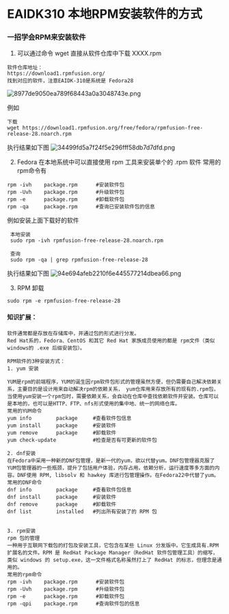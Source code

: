 # EAIDK310 本地RPM安装软件的方式
###  一招学会RPM来安装软件

1. 可以通过命令 wget 直接从软件仓库中下载 XXXX.rpm
```
软件仓库地址：
https://download1.rpmfusion.org/
找到对应的软件，注意EAIDK-310是系统是 Fedora28
```
![8977de9050ea789f68443a0a3048743e.png](evernotecid://B0E0E058-55A2-4A8F-8BA6-60CFDEA6A9F4/appyinxiangcom/16257511/ENResource/p1195)

例如
```
下载
wget https://download1.rpmfusion.org/free/fedora/rpmfusion-free-release-28.noarch.rpm
```
执行结果如下图
![34499fd5a7f24f5e296fff58db7d7dfd.png](evernotecid://B0E0E058-55A2-4A8F-8BA6-60CFDEA6A9F4/appyinxiangcom/16257511/ENResource/p1193)


2. Fedora 在本地系统中可以直接使用 rpm 工具来安装单个的 .rpm 软件
常用的rpm命令有
```
rpm -ivh    package.rpm      #安装软件包
rpm -Uvh    package.rpm      #升级软件包
rpm -e      package.rpm      #卸载软件包
rpm -qa     package.rpm      #查询已安装软件包的信息
```

例如安装上面下载好的软件
```
 本地安装
 sudo rpm -ivh rpmfusion-free-release-28.noarch.rpm 
 
 查询
 sudo rpm -qa | grep rpmfusion-free-release-28
```
执行结果如下图
![94e694afeb2210f6e445577214dbea66.png](evernotecid://B0E0E058-55A2-4A8F-8BA6-60CFDEA6A9F4/appyinxiangcom/16257511/ENResource/p1194)

3. RPM 卸载
```
sudo rpm -e rpmfusion-free-release-28
```


#### 知识扩展：
```
软件通常都是存放在存储库中，并通过包的形式进行分发。
Red Hat系的，Fedora、CentOS 和其它 Red Hat 家族成员使用的都是 rpm文件（类似windows的 .exe 后缀安装包）。

RPM软件的3种安装方式：
1. yum 安装

YUM是rpm的前端程序，YUM的诞生因rpm软件包形式的管理虽然方便，但仍需要自己解决依赖关系，主要目的是设计用来自动解决rpm的依赖关系， yum仓库用来存放所有的现有的.rpm包，当使用yum安装一个rpm包时，需要依赖关系，会自动在仓库中查找依赖软件并安装。仓库可以是本地的，也可以是HTTP、FTP、nfs形式使用的集中地、统一的网络仓库。
常用的YUM命令
yum info        package     #查看软件包信息
yum install     package     #安装软件
yum remove      package     #卸载软件
yum check-update            #检查是否有可更新的软件包

2. dnf安装
在Fedora中采用一种新的DNF包管理，是新一代的yum，欲以代替yum。DNF包管理器克服了YUM包管理器的一些瓶颈，提升了包括用户体验，内存占用，依赖分析，运行速度等多方面的内容。DNF使用 RPM, libsolv 和 hawkey 库进行包管理操作。在Fedora22中代替了yum。
常用的DNF命令
dnf info        package     #查看软件包信息
dnf install     package     #安装软件
dnf remove      package     #卸载软件
dnf list        installed   #列出所有安装了的 RPM 包


3. rpm安装
rpm 包的管理
一种用于互联网下载包的打包及安装工具，它包含在某些 Linux 分发版中。它生成具有.RPM 扩展名的文件。RPM 是 RedHat Package Manager（RedHat 软件包管理工具）的缩写，类似 windows 的 setup.exe，这一文件格式名称虽然打上了 RedHat 的标志，但理念是通用的。
常用的rpm命令
rpm -ivh    package.rpm      #安装软件包
rpm -Uvh    package.rpm      #升级软件包
rpm -e      package.rpm      #卸载软件包
rpm -qpi    package.rpm      #查询软件包的信息
```
